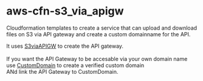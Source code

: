 # aws-cfn-s3_via_apigw
Cloudformation templates to create a service that can upload and download files on S3 via API gateway and create a custom domainname for the API.

It uses [S3viaAPIGW](./S3viaAPIGW.md) to create the API gateway. <BR><BR>
If you want the API Gateway to be accesable via your own domain name use [CustomDomain](./CustomDomain.md) to create a verified custom domain <BR>
ANd link the API Gateway to CustomDomain.
